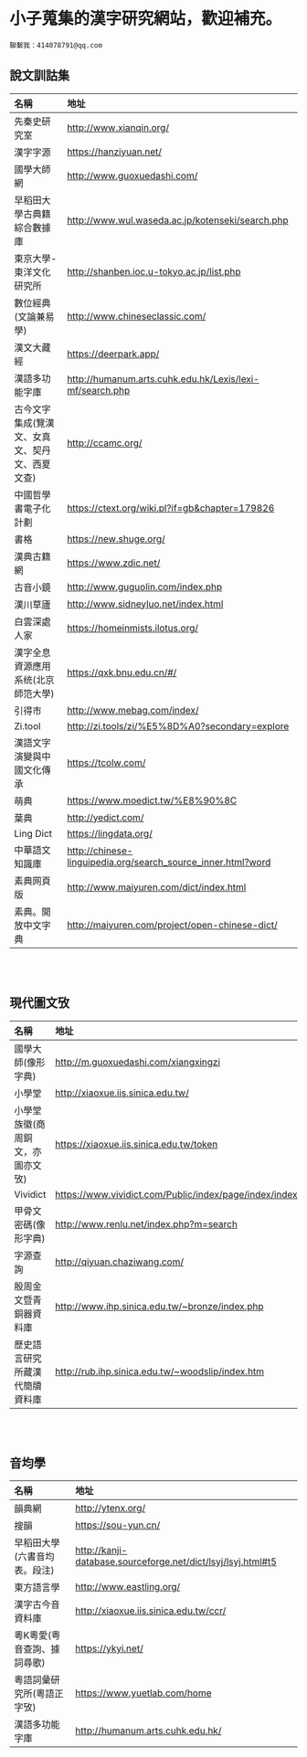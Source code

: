 # 小子蒐集的漢字研究網站，歡迎補充。
```
聯繫我：414078791@qq.com
```

## 說文訓詁集

| 名稱         | 地址 |
|:-------------|:-|
| 先秦史研究室  | http://www.xianqin.org/ |
| 漢字字源      | https://hanziyuan.net/ |
| 國學大師網   | http://www.guoxuedashi.com/
| 早稻田大學古典籍綜合數據庫  | http://www.wul.waseda.ac.jp/kotenseki/search.php |
| 東京大學-東洋文化研究所  | http://shanben.ioc.u-tokyo.ac.jp/list.php |
| 數位經典(文論兼易學)| http://www.chineseclassic.com/ |
| 漢文大藏經  | https://deerpark.app/ |
| 漢語多功能字庫  | http://humanum.arts.cuhk.edu.hk/Lexis/lexi-mf/search.php |
| 古今文字集成(覽漢文、女真文、契丹文、西夏文查)  | http://ccamc.org/ |
| 中國哲學書電子化計劃  | https://ctext.org/wiki.pl?if=gb&chapter=179826 |
| 書格  | https://new.shuge.org/ |
| 漢典古籍網  | https://www.zdic.net/ |
| 古音小鏡  | http://www.guguolin.com/index.php |
|  漢川草廬  | http://www.sidneyluo.net/index.html |
| 白雲深處人家| https://homeinmists.ilotus.org/ |
| 漢字全息資源應用系统(北京師笵大學)| https://qxk.bnu.edu.cn/#/ |
| 引得市| http://www.mebag.com/index/ |
| Zi.tool| http://zi.tools/zi/%E5%8D%A0?secondary=explore |
| 漢語文字演變與中國文化傳承| https://tcolw.com/ |
|  萌典| https://www.moedict.tw/%E8%90%8C |
| 葉典| http://yedict.com/ |
| Ling Dict| https://lingdata.org/ |
| 中華語文知識庫| http://chinese-linguipedia.org/search_source_inner.html?word |
| 素典网頁版| http://www.maiyuren.com/dict/index.html |
| 素典。開放中文字典| http://maiyuren.com/project/open-chinese-dict/ |

<br>
<br> 

## 現代圖文攷
| 名稱         | 地址 |
|:-------------|:-|
| 國學大師(像形字典) | http://m.guoxuedashi.com/xiangxingzi |
| 小學堂  | http://xiaoxue.iis.sinica.edu.tw/ |
| 小學堂族徽(商周銅文，亦圖亦文攷) | https://xiaoxue.iis.sinica.edu.tw/token |
| Vividict | https://www.vividict.com/Public/index/page/index/index.html |
| 甲骨文密碼(像形字典) | http://www.renlu.net/index.php?m=search |
| 字源查詢 | http://qiyuan.chaziwang.com/ |
| 殷周金文暨青銅器資料庫 | http://www.ihp.sinica.edu.tw/~bronze/index.php |
| 歷史語言研究所藏漢代簡牘資料庫 | http://rub.ihp.sinica.edu.tw/~woodslip/index.htm |


<br>
<br> 

## 音均學
| 名稱         | 地址 |
|:-------------|:-|
| 韻典網  | http://ytenx.org/ |
| 搜韻  | https://sou-yun.cn/ |
| 早稻田大學(六書音均表。段注) | http://kanji-database.sourceforge.net/dict/lsyj/lsyj.html#t5 |
| 東方語言學  | http://www.eastling.org/ |
| 漢字古今音資料庫  | http://xiaoxue.iis.sinica.edu.tw/ccr/ |
| 粵K粵愛(粤音查詢、據詞尋歌) | https://ykyi.net/ |
| 粵語詞彙研究所(粵語正字攷) | https://www.yuetlab.com/home |
| 漢語多功能字庫 | http://humanum.arts.cuhk.edu.hk/ |


